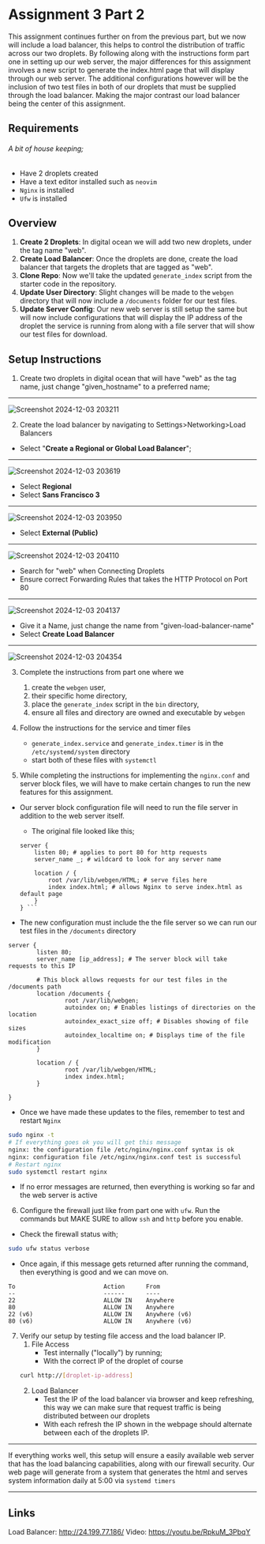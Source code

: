 # Assignment 3 Part 2


This assignment continues further on from the previous part, but we now will include a load balancer, this helps to control the distribution of traffic across our two droplets. By following along with the instructions form part one in setting up our web server, the major differences for this assignment involves a new script to generate the index.html page that will display through our web server. The additional configurations however will be the inclusion of two test files in both of our droplets that must be supplied through the load balancer. Making the major contrast our load balancer being the center of this assignment.

## Requirements
###### A bit of house keeping;
- Have 2 droplets created
- Have a text editor installed such as `neovim`
- `Nginx` is installed
- `Ufw` is installed

## Overview

1. **Create 2 Droplets**: In digital ocean we will add two new droplets, under the tag name "web".
2. **Create Load Balancer**: Once the droplets are done, create the load balancer that targets the droplets that are tagged as "web".
3. **Clone Repo**: Now we'll take the updated `generate_index` script from the starter code in the repository.
4. **Update User Directory**: Slight changes will be made to the `webgen` directory that will now include a `/documents` folder for our test files.
5. **Update Server Config**: Our new web server is still setup the same but will now include configurations that will display the IP address of the droplet the service is running from along with a file server that will show our test files for download. 

## Setup Instructions

1. Create two droplets in digital ocean that will have "web" as the tag name, just change "given_hostname" to a preferred name;
___
![Screenshot 2024-12-03 203211](https://github.com/user-attachments/assets/66c2176b-f270-4f7b-8db4-10f6430fd2df)


2. Create the load balancer by navigating to Settings>Networking>Load Balancers  
- Select "**Create a Regional or Global Load Balancer**";
___
![Screenshot 2024-12-03 203619](https://github.com/user-attachments/assets/0d708c36-99c6-462b-ae3f-beebe0eab3af)

- Select **Regional** 
- Select **Sans Francisco 3**
___
![Screenshot 2024-12-03 203950](https://github.com/user-attachments/assets/70b19d9b-2ce3-4315-bfb0-09dc44ada001)

- Select **External (Public)**
___
![Screenshot 2024-12-03 204110](https://github.com/user-attachments/assets/2f52c068-0058-440c-9428-2d11163dc518)

- Search for "web" when Connecting Droplets
- Ensure correct Forwarding Rules that takes the HTTP Protocol on Port 80
___
![Screenshot 2024-12-03 204137](https://github.com/user-attachments/assets/acbbfdca-92dc-4ff2-94a6-6fc2f329fbd0)

- Give it a Name, just change the name from "given-load-balancer-name"
- Select **Create Load Balancer**
___
![Screenshot 2024-12-03 204354](https://github.com/user-attachments/assets/758df6db-e8bb-42c2-88d2-f2ff79bd22e8)


3. Complete the instructions from part one where we 
	1. create the `webgen` user,  
	2. their specific home directory,
	3. place the `generate_index` script in the `bin` directory,
	4. ensure all files and directory are owned and executable by `webgen`

4. Follow the instructions for the service and timer files
	- `generate_index.service` and `generate_index.timer` is in the `/etc/systemd/system` directory
	- start both of these files with `systemctl`

5.  While completing the instructions for implementing the `nginx.conf` and server block files, we will have to make certain changes to run the new features for this assignment.
- Our server block configuration file will need to run the file server in addition to the web server itself.
	- The original file looked like this;

	```nginx
	server {
    	listen 80; # applies to port 80 for http requests  
    	server_name _; # wildcard to look for any server name

    	location / {
        	root /var/lib/webgen/HTML; # serve files here
        	index index.html; # allows Nginx to serve index.html as default page
    	}
	} ```

- The new configuration must include the the file server so we can run our test files in the `/documents` directory
	
```nginx
server {
        listen 80;
        server_name [ip_address]; # The server block will take requests to this IP

		# This block allows requests for our test files in the /documents path
        location /documents {
                root /var/lib/webgen; 
                autoindex on; # Enables listings of directories on the location
                autoindex_exact_size off; # Disables showing of file sizes
                autoindex_localtime on; # Displays time of the file modification
        }

        location / {
                root /var/lib/webgen/HTML;
                index index.html;
        }

}
```

- Once we have made these updates to the files, remember to test and restart `Nginx`

```bash
sudo nginx -t
# If everything goes ok you will get this message
nginx: the configuration file /etc/nginx/nginx.conf syntax is ok
nginx: configuration file /etc/nginx/nginx.conf test is successful
# Restart nginx
sudo systemctl restart nginx
```
- If no error messages are returned, then everything is working so far and the web server is active

6. Configure the firewall just like from part one with `ufw`. Run the commands but MAKE SURE to allow `ssh` and `http` before you enable.
- Check the firewall status with;
```bash
sudo ufw status verbose
```

- Once again, if  this message gets returned after running the command, then everything is good and we can move on.

```text
To                         Action      From
--                         ------      ----
22                         ALLOW IN    Anywhere
80                         ALLOW IN    Anywhere
22 (v6)                    ALLOW IN    Anywhere (v6)
80 (v6)                    ALLOW IN    Anywhere (v6)
```

7. Verify our setup by testing file access and the load balancer IP.
	1. File Access
		- Test internally ("locally") by running;
		- With the correct IP of the droplet of course 
	```bash 
	curl http://[droplet-ip-address]
	```
	2. Load Balancer
		- Test the IP of the load balancer via browser and keep refreshing, this way we can make sure that request traffic is being distributed between our droplets
		- With each refresh the IP shown in the webpage should alternate between each of the droplets IP.


---
If everything works well, this setup will ensure a easily available web server that has the load balancing capabilities, along with our firewall security. Our web page will generate from a system that generates the html and serves system information daily at 5:00 via `systemd timers  `

---
## Links

Load Balancer: http://24.199.77.186/
Video: https://youtu.be/RpkuM_3PbqY

